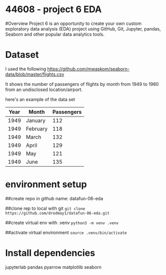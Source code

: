 # 44608 - project 6 EDA

#Overview
Project 6 is an opportunity to create your own custom exploratory data analysis (EDA) project using GitHub, Git, Jupyter, pandas, Seaborn and other popular data analytics tools.

# Dataset
I used the following
https://github.com/mwaskom/seaborn-data/blob/master/flights.csv

It shows the number of passengers of flights by month from 1949 to 1960 from an undisclosed location/airport.

here's an example of the data set

| Year     | Month    | Passengers |
|----------|----------|------------|
| 1949     | January  | 112        |
| 1949     | February | 118        |
| 1949     | March    | 132        |
| 1949     | April    | 129        |
| 1949     | May      | 121        |
| 1949     | June     | 135        |



# environment setup

##create repo in github
name: datafun-06-eda

##clone rep to local with git
``git clone https://github.com/drodmay1/datafun-06-eda.git``

##create virtual env with .venv
``python3 -m venv .venv``

##activate virtual environment
``source .venv/bin/activate``

# Install dependencies
jupyterlab
pandas
pyarrow
matplotlib
seaborn


